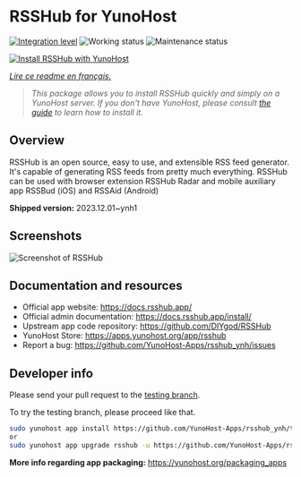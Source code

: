 <!--
N.B.: This README was automatically generated by https://github.com/YunoHost/apps/tree/master/tools/README-generator
It shall NOT be edited by hand.
-->

# RSSHub for YunoHost

[![Integration level](https://dash.yunohost.org/integration/rsshub.svg)](https://dash.yunohost.org/appci/app/rsshub) ![Working status](https://ci-apps.yunohost.org/ci/badges/rsshub.status.svg) ![Maintenance status](https://ci-apps.yunohost.org/ci/badges/rsshub.maintain.svg)

[![Install RSSHub with YunoHost](https://install-app.yunohost.org/install-with-yunohost.svg)](https://install-app.yunohost.org/?app=rsshub)

*[Lire ce readme en français.](./README_fr.md)*

> *This package allows you to install RSSHub quickly and simply on a YunoHost server.
If you don't have YunoHost, please consult [the guide](https://yunohost.org/#/install) to learn how to install it.*

## Overview

RSSHub is an open source, easy to use, and extensible RSS feed generator. It's capable of generating RSS feeds from pretty much everything. RSSHub can be used with browser extension RSSHub Radar and mobile auxiliary app RSSBud (iOS) and RSSAid (Android)


**Shipped version:** 2023.12.01~ynh1

## Screenshots

![Screenshot of RSSHub](./doc/screenshots/screenshot.png)

## Documentation and resources

* Official app website: <https://docs.rsshub.app/>
* Official admin documentation: <https://docs.rsshub.app/install/>
* Upstream app code repository: <https://github.com/DIYgod/RSSHub>
* YunoHost Store: <https://apps.yunohost.org/app/rsshub>
* Report a bug: <https://github.com/YunoHost-Apps/rsshub_ynh/issues>

## Developer info

Please send your pull request to the [testing branch](https://github.com/YunoHost-Apps/rsshub_ynh/tree/testing).

To try the testing branch, please proceed like that.

``` bash
sudo yunohost app install https://github.com/YunoHost-Apps/rsshub_ynh/tree/testing --debug
or
sudo yunohost app upgrade rsshub -u https://github.com/YunoHost-Apps/rsshub_ynh/tree/testing --debug
```

**More info regarding app packaging:** <https://yunohost.org/packaging_apps>
